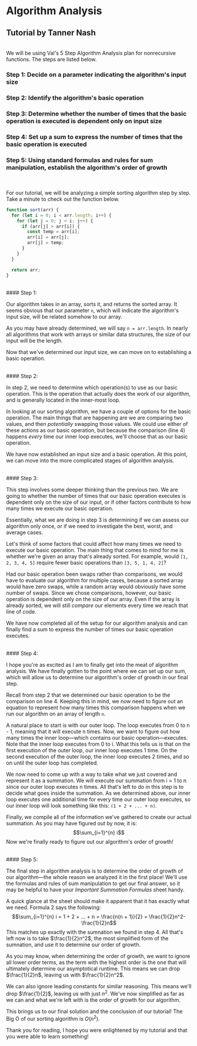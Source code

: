# Algorithm Analysis
## Tutorial by Tanner Nash

<br>
We will be using Val's 5 Step Algorithm Analysis plan for nonrecursive functions. The steps are listed below.

### Step 1: Decide on a parameter indicating the algorithm's input size

### Step 2: Identify the algorithm's basic operation

### Step 3: Determine whether the number of times that the basic operation is executed is dependent only on input size

### Step 4: Set up a sum to express the number of times that the basic operation is executed

### Step 5: Using standard formulas and rules for sum manipulation, establish the algorithm's order of growth

<br><br>
For our tutorial, we will be analyzing a simple sorting algorithm step by step. Take a minute to check out the function below.

```javascript
function sort(arr) {
  for (let i = 0; i < arr.length; i++) {
    for (let j = 0; j < i; j++) {
      if (arr[j] > arr[i]) {
        const temp = arr[i];
        arr[i] = arr[j];
        arr[j] = temp;
      }
    }
  }

  return arr;
}
```

<br>
#### Step 1:

Our algorithm takes in an array, sorts it, and returns the sorted array. It seems obvious that our parameter `n`, which will indicate the algorithm's input size, will be related somehow to our array. 

As you may have already determined, we will say `n = arr.length`. In nearly all algorithms that work with arrays or similar data structures, the size of our input will be the length.

Now that we've determined our input size, we can move on to establishing a basic operation.

<br>
#### Step 2:

In step 2, we need to determine which operation(s) to use as our basic operation. This is the operation that actually does the work of our algorithm, and is generally located in the inner-most loop. 

In looking at our sorting algorithm, we have a couple of options for the basic operation. The main things that are happening are we are comparing two values, and then *potentially* swapping those values. We could use either of these actions as our basic operation, but because the comparison (line 4) happens *every* time our inner loop executes, we'll choose that as our basic operation.

We have now established an input size and a basic operation. At this point, we can move into the more complicated stages of algorithm analysis.

<br>
#### Step 3:

This step involves some deeper thinking than the previous two. We are going to whether the number of times that our basic operation executes is dependent only on the size of our input, or if other factors contribute to how many times we execute our basic operation.

Essentially, what we are doing in step 3 is determining if we can assess our algorithm only once, or if we need to investigate the best, worst, and average cases.

Let's think of some factors that could affect how many times we need to execute our basic operation. The main thing that comes to mind for me is whether we're given an array that's already sorted. For example, would `[1, 2, 3, 4, 5]` require fewer basic operations than `[3, 5, 1, 4, 2]`?

Had our basic operation been swaps rather than comparisons, we would have to evaluate our algorithm for multiple cases, because a sorted array would have zero swaps, while a random array would obviously have some number of swaps. Since we chose comparisons, however, our basic operation is dependent only on the size of our array. Even if the array is already sorted, we will still *compare* our elements every time we reach that line of code.

We have now completed all of the setup for our algorithm analysis and can finally find a sum to express the number of times our basic operation executes.

<br>
#### Step 4:

I hope you're as excited as I am to finally get into the meat of algorithm analysis. We have finally gotten to the point where we can set up our sum, which will allow us to determine our algorithm's order of growth in our final step.

Recall from step 2 that we determined our basic operation to be the comparison on line 4. Keeping this in mind, we now need to figure out an equation to represent how many times this comparison happens when we run our algorithm on an array of length `n`.

A natural place to start is with our outer loop. The loop executes from 0 to n - 1, meaning that it will execute n times. Now, we want to figure out how many times the inner loop––which contains our basic operation––executes. Note that the inner loop executes from 0 to i. What this tells us is that on the first execution of the outer loop, our inner loop executes 1 time. On the second execution of the outer loop, the inner loop executes 2 times, and so on until the outer loop has completed.

We now need to come up with a way to take what we just covered and represent it as a summation. We will execute our summation from i = 1 to n since our outer loop executes n times. All that's left to do in this step is to decide what goes inside the summation. As we determined above, our inner loop executes one additional time for every time our outer loop executes, so our inner loop will look something like this: `(1 + 2 + ... + n)`.

Finally, we compile all of the information we've gathered to create our actual summation. As you may have figured out by now, it is: 
$$\sum_{i=1}^{n} i$$
Now we're finally ready to figure out our algorithm's order of growth!

<br>
#### Step 5:

The final step in algorithm analysis is to determine the order of growth of our algorithm––the whole reason we analyzed it in the first place! We'll use the formulas and rules of sum manipulation to get our final answer, so it may be helpful to have your *Important Summation Formulas* sheet handy.

A quick glance at the sheet should make it apparent that it has exactly what we need. Formula 2 says the following:
$$\sum_{i=1}^{n} i = 1 + 2 + ... + n = \frac{n(n + 1)}{2} = \frac{1}{2}n^2-\frac{1}{2}n$$
This matches up exactly with the sumnation we found in step 4. All that's left now is to take $\frac{1}{2}n^2$, the most simplified form of the sumnation, and use it to determine our order of growth. 

As you may know, when determining the order of growth, we want to ignore all lower order terms, as the term with the highest order is the one that will ultimately determine our asymptotical runtime. This means we can drop $\frac{1}{2}n$, leaving us with $\frac{1}{2}n^2$.

We can also ignore leading constants for similar reasoning. This means we'll drop $\frac{1}{2}$, leaving us with just $n^2$. We've now simplified as far as we can and what we're left with is the order of growth for our algorithm.

This brings us to our final solution and the conclusion of our tutorial! The Big O of our sorting algorithm is $O(n^2)$.

Thank you for reading, I hope you were enlightened by my tutorial and that you were able to learn something!
